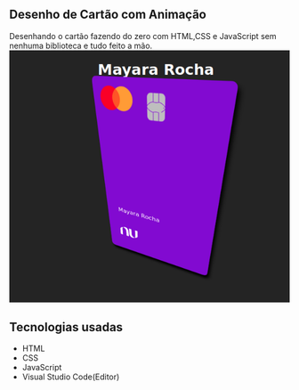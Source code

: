 ## Desenho de Cartão com Animação
 Desenhando o cartão fazendo do zero com HTML,CSS e JavaScript sem nenhuma biblioteca e tudo feito a mão.
 ![ Desenho do Cartão](/img/cartao.png)

 ## Tecnologias usadas 
 - HTML 
 - CSS 
 - JavaScript 
 - Visual Studio Code(Editor)